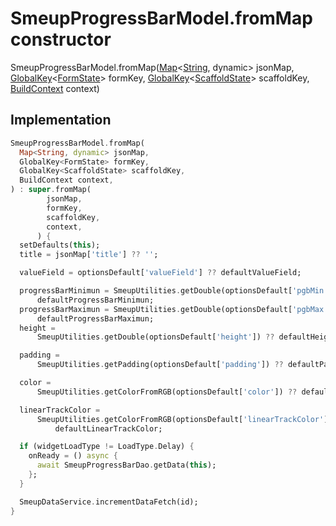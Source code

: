 


# SmeupProgressBarModel.fromMap constructor







SmeupProgressBarModel.fromMap([Map](https://api.flutter.dev/flutter/dart-core/Map-class.html)&lt;[String](https://api.flutter.dev/flutter/dart-core/String-class.html), dynamic> jsonMap, [GlobalKey](https://api.flutter.dev/flutter/widgets/GlobalKey-class.html)&lt;[FormState](https://api.flutter.dev/flutter/widgets/FormState-class.html)> formKey, [GlobalKey](https://api.flutter.dev/flutter/widgets/GlobalKey-class.html)&lt;[ScaffoldState](https://api.flutter.dev/flutter/material/ScaffoldState-class.html)> scaffoldKey, [BuildContext](https://api.flutter.dev/flutter/widgets/BuildContext-class.html) context)





## Implementation

```dart
SmeupProgressBarModel.fromMap(
  Map<String, dynamic> jsonMap,
  GlobalKey<FormState> formKey,
  GlobalKey<ScaffoldState> scaffoldKey,
  BuildContext context,
) : super.fromMap(
        jsonMap,
        formKey,
        scaffoldKey,
        context,
      ) {
  setDefaults(this);
  title = jsonMap['title'] ?? '';

  valueField = optionsDefault['valueField'] ?? defaultValueField;

  progressBarMinimun = SmeupUtilities.getDouble(optionsDefault['pgbMin']) ??
      defaultProgressBarMinimun;
  progressBarMaximun = SmeupUtilities.getDouble(optionsDefault['pgbMax']) ??
      defaultProgressBarMaximun;
  height =
      SmeupUtilities.getDouble(optionsDefault['height']) ?? defaultHeight;

  padding =
      SmeupUtilities.getPadding(optionsDefault['padding']) ?? defaultPadding;

  color =
      SmeupUtilities.getColorFromRGB(optionsDefault['color']) ?? defaultColor;

  linearTrackColor =
      SmeupUtilities.getColorFromRGB(optionsDefault['linearTrackColor']) ??
          defaultLinearTrackColor;

  if (widgetLoadType != LoadType.Delay) {
    onReady = () async {
      await SmeupProgressBarDao.getData(this);
    };
  }

  SmeupDataService.incrementDataFetch(id);
}
```








